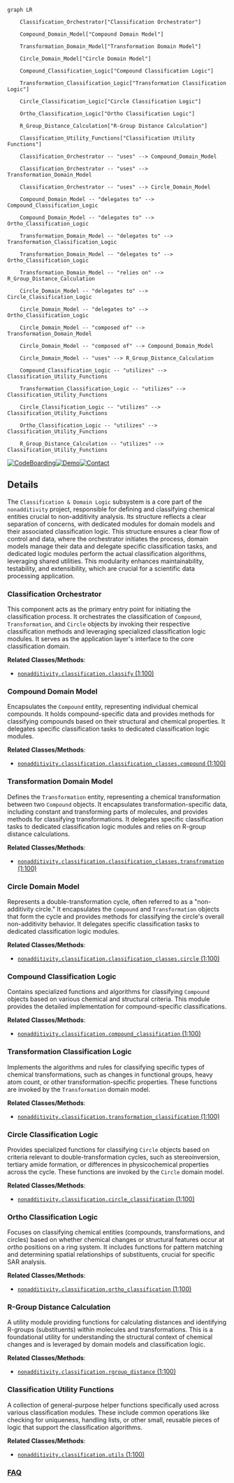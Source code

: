```mermaid

graph LR

    Classification_Orchestrator["Classification Orchestrator"]

    Compound_Domain_Model["Compound Domain Model"]

    Transformation_Domain_Model["Transformation Domain Model"]

    Circle_Domain_Model["Circle Domain Model"]

    Compound_Classification_Logic["Compound Classification Logic"]

    Transformation_Classification_Logic["Transformation Classification Logic"]

    Circle_Classification_Logic["Circle Classification Logic"]

    Ortho_Classification_Logic["Ortho Classification Logic"]

    R_Group_Distance_Calculation["R-Group Distance Calculation"]

    Classification_Utility_Functions["Classification Utility Functions"]

    Classification_Orchestrator -- "uses" --> Compound_Domain_Model

    Classification_Orchestrator -- "uses" --> Transformation_Domain_Model

    Classification_Orchestrator -- "uses" --> Circle_Domain_Model

    Compound_Domain_Model -- "delegates to" --> Compound_Classification_Logic

    Compound_Domain_Model -- "delegates to" --> Ortho_Classification_Logic

    Transformation_Domain_Model -- "delegates to" --> Transformation_Classification_Logic

    Transformation_Domain_Model -- "delegates to" --> Ortho_Classification_Logic

    Transformation_Domain_Model -- "relies on" --> R_Group_Distance_Calculation

    Circle_Domain_Model -- "delegates to" --> Circle_Classification_Logic

    Circle_Domain_Model -- "delegates to" --> Ortho_Classification_Logic

    Circle_Domain_Model -- "composed of" --> Transformation_Domain_Model

    Circle_Domain_Model -- "composed of" --> Compound_Domain_Model

    Circle_Domain_Model -- "uses" --> R_Group_Distance_Calculation

    Compound_Classification_Logic -- "utilizes" --> Classification_Utility_Functions

    Transformation_Classification_Logic -- "utilizes" --> Classification_Utility_Functions

    Circle_Classification_Logic -- "utilizes" --> Classification_Utility_Functions

    Ortho_Classification_Logic -- "utilizes" --> Classification_Utility_Functions

    R_Group_Distance_Calculation -- "utilizes" --> Classification_Utility_Functions

```



[![CodeBoarding](https://img.shields.io/badge/Generated%20by-CodeBoarding-9cf?style=flat-square)](https://github.com/CodeBoarding/GeneratedOnBoardings)[![Demo](https://img.shields.io/badge/Try%20our-Demo-blue?style=flat-square)](https://www.codeboarding.org/demo)[![Contact](https://img.shields.io/badge/Contact%20us%20-%20contact@codeboarding.org-lightgrey?style=flat-square)](mailto:contact@codeboarding.org)



## Details



The `Classification & Domain Logic` subsystem is a core part of the `nonadditivity` project, responsible for defining and classifying chemical entities crucial to non-additivity analysis. Its structure reflects a clear separation of concerns, with dedicated modules for domain models and their associated classification logic. This structure ensures a clear flow of control and data, where the orchestrator initiates the process, domain models manage their data and delegate specific classification tasks, and dedicated logic modules perform the actual classification algorithms, leveraging shared utilities. This modularity enhances maintainability, testability, and extensibility, which are crucial for a scientific data processing application.



### Classification Orchestrator

This component acts as the primary entry point for initiating the classification process. It orchestrates the classification of `Compound`, `Transformation`, and `Circle` objects by invoking their respective classification methods and leveraging specialized classification logic modules. It serves as the application layer's interface to the core classification domain.





**Related Classes/Methods**:



- <a href="https://github.com/Roche/NonadditivityAnalysis/blob/main/nonadditivity/classification/classify.py#L1-L100" target="_blank" rel="noopener noreferrer">`nonadditivity.classification.classify` (1:100)</a>





### Compound Domain Model

Encapsulates the `Compound` entity, representing individual chemical compounds. It holds compound-specific data and provides methods for classifying compounds based on their structural and chemical properties. It delegates specific classification tasks to dedicated classification logic modules.





**Related Classes/Methods**:



- <a href="https://github.com/Roche/NonadditivityAnalysis/blob/main/nonadditivity/classification/classification_classes/compound.py#L1-L100" target="_blank" rel="noopener noreferrer">`nonadditivity.classification.classification_classes.compound` (1:100)</a>





### Transformation Domain Model

Defines the `Transformation` entity, representing a chemical transformation between two `Compound` objects. It encapsulates transformation-specific data, including constant and transforming parts of molecules, and provides methods for classifying transformations. It delegates specific classification tasks to dedicated classification logic modules and relies on R-group distance calculations.





**Related Classes/Methods**:



- <a href="https://github.com/Roche/NonadditivityAnalysis/blob/main/nonadditivity/classification/classification_classes/transfromation.py#L1-L100" target="_blank" rel="noopener noreferrer">`nonadditivity.classification.classification_classes.transfromation` (1:100)</a>





### Circle Domain Model

Represents a double-transformation cycle, often referred to as a "non-additivity circle." It encapsulates the `Compound` and `Transformation` objects that form the cycle and provides methods for classifying the circle's overall non-additivity behavior. It delegates specific classification tasks to dedicated classification logic modules.





**Related Classes/Methods**:



- <a href="https://github.com/Roche/NonadditivityAnalysis/blob/main/nonadditivity/classification/classification_classes/circle.py#L1-L100" target="_blank" rel="noopener noreferrer">`nonadditivity.classification.classification_classes.circle` (1:100)</a>





### Compound Classification Logic

Contains specialized functions and algorithms for classifying `Compound` objects based on various chemical and structural criteria. This module provides the detailed implementation for compound-specific classifications.





**Related Classes/Methods**:



- <a href="https://github.com/Roche/NonadditivityAnalysis/blob/main/nonadditivity/classification/compound_classification.py#L1-L100" target="_blank" rel="noopener noreferrer">`nonadditivity.classification.compound_classification` (1:100)</a>





### Transformation Classification Logic

Implements the algorithms and rules for classifying specific types of chemical transformations, such as changes in functional groups, heavy atom count, or other transformation-specific properties. These functions are invoked by the `Transformation` domain model.





**Related Classes/Methods**:



- <a href="https://github.com/Roche/NonadditivityAnalysis/blob/main/nonadditivity/classification/transformation_classification.py#L1-L100" target="_blank" rel="noopener noreferrer">`nonadditivity.classification.transformation_classification` (1:100)</a>





### Circle Classification Logic

Provides specialized functions for classifying `Circle` objects based on criteria relevant to double-transformation cycles, such as stereoinversion, tertiary amide formation, or differences in physicochemical properties across the cycle. These functions are invoked by the `Circle` domain model.





**Related Classes/Methods**:



- <a href="https://github.com/Roche/NonadditivityAnalysis/blob/main/nonadditivity/classification/circle_classification.py#L1-L100" target="_blank" rel="noopener noreferrer">`nonadditivity.classification.circle_classification` (1:100)</a>





### Ortho Classification Logic

Focuses on classifying chemical entities (compounds, transformations, and circles) based on whether chemical changes or structural features occur at *ortho* positions on a ring system. It includes functions for pattern matching and determining spatial relationships of substituents, crucial for specific SAR analysis.





**Related Classes/Methods**:



- <a href="https://github.com/Roche/NonadditivityAnalysis/blob/main/nonadditivity/classification/ortho_classification.py#L1-L100" target="_blank" rel="noopener noreferrer">`nonadditivity.classification.ortho_classification` (1:100)</a>





### R-Group Distance Calculation

A utility module providing functions for calculating distances and identifying R-groups (substituents) within molecules and transformations. This is a foundational utility for understanding the structural context of chemical changes and is leveraged by domain models and classification logic.





**Related Classes/Methods**:



- <a href="https://github.com/Roche/NonadditivityAnalysis/blob/main/nonadditivity/classification/rgroup_distance.py#L1-L100" target="_blank" rel="noopener noreferrer">`nonadditivity.classification.rgroup_distance` (1:100)</a>





### Classification Utility Functions

A collection of general-purpose helper functions specifically used across various classification modules. These include common operations like checking for uniqueness, handling lists, or other small, reusable pieces of logic that support the classification algorithms.





**Related Classes/Methods**:



- <a href="https://github.com/Roche/NonadditivityAnalysis/blob/main/nonadditivity/classification/utils.py#L1-L100" target="_blank" rel="noopener noreferrer">`nonadditivity.classification.utils` (1:100)</a>









### [FAQ](https://github.com/CodeBoarding/GeneratedOnBoardings/tree/main?tab=readme-ov-file#faq)